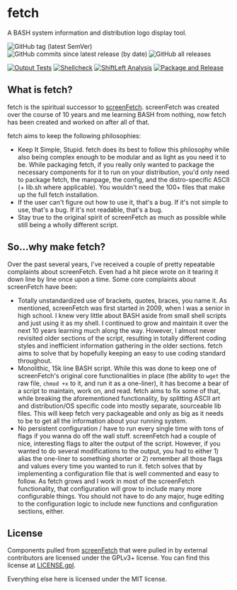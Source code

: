 # fetch
A BASH system information and distribution logo display tool.

![GitHub tag (latest SemVer)](https://img.shields.io/github/v/tag/KittyKatt/fetch?color=%23FF1476&label=release) ![GitHub commits since latest release (by date)](https://img.shields.io/github/commits-since/KittyKatt/fetch/latest?color=%23FF1476) ![GitHub all releases](https://img.shields.io/github/downloads/KittyKatt/fetch/total?color=%23FF1476)

[![Output Tests](https://github.com/KittyKatt/fetch/actions/workflows/tests.yaml/badge.svg)](https://github.com/KittyKatt/fetch/actions/workflows/tests.yaml) [![Shellcheck](https://github.com/KittyKatt/fetch/actions/workflows/shellcheck.yml/badge.svg)](https://github.com/KittyKatt/fetch/actions/workflows/shellcheck.yml) [![ShiftLeft Analysis](https://github.com/KittyKatt/fetch/actions/workflows/shiftleft-analysis.yml/badge.svg)](https://github.com/KittyKatt/fetch/actions/workflows/shiftleft-analysis.yml) [![Package and Release](https://github.com/KittyKatt/fetch/actions/workflows/release.yaml/badge.svg)](https://github.com/KittyKatt/fetch/actions/workflows/release.yaml)

## What is fetch?
fetch is the spiritual successor to [screenFetch](https://github.com/KittyKatt/screenFetch). screenFetch was created over the course of 10 years and me learning BASH from nothing, now fetch has been created and worked on after all of that.

fetch aims to keep the following philosophies:
  - Keep It Simple, Stupid. fetch does its best to follow this philosophy while also being complex enough to be modular and as light as you need it to be. While packaging fetch, if you really only wanted to package the necessary components for it to run on your distribution, you'd only need to package fetch, the manpage, the config, and the distro-specific ASCII (+ lib.sh where applicable). You wouldn't need the 100+ files that make up the full fetch installation.
  - If the user can't figure out how to use it, that's a bug. If it's not simple to use, that's a bug. If it's not readable, that's a bug.
  - Stay true to the original spirit of screenFetch as much as possible while still being a wholly different script.

## So...why make fetch?
Over the past several years, I've received a couple of pretty repeatable complaints about screenFetch. Even had a hit piece wrote on it tearing it down line by line once upon a time. Some core complaints about screenFetch have been:
  - Totally unstandardized use of brackets, quotes, braces, you name it. As mentioned, screenFetch was first started in 2009, when I was a senior in high school. I knew very little about BASH aside from small shell scripts and just using it as my shell. I continued to grow and maintain it over the next 10 years learning much along the way. However, I almost never revisited older sections of the script, resulting in totally different coding styles and inefficient information gathering in the older sections. fetch aims to solve that by hopefully keeping an easy to use coding standard throughout.
  - Monolithic, 15k line BASH script. While this was done to keep one of screenFetch's original core functionalities in place (the ability to `wget` the raw file, `chmod +x` to it, and run it as a one-liner), it has become a bear of a script to maintain, work on, and read. fetch aims to fix some of that, while breaking the aforementioned functionality, by splitting ASCII art and distribution/OS specific code into mostly separate, sourceable lib files. This will keep fetch very packageable and only as big as it needs to be to get all the information about your running system.
  - No persistent configuration / have to run every single time with tons of flags if you wanna do off the wall stuff. screenFetch had a couple of nice, interesting flags to alter the output of the script. However, if you wanted to do several modifications to the output, you had to either 1) alias the one-liner to something shorter or 2) remember all those flags and values every time you wanted to run it. fetch solves that by implementing a configuration file that is well commented and easy to follow. As fetch grows and I work in most of the screenFetch functionality, that configuration will grow to include many more configurable things. You should not have to do any major, huge editing to the configuration logic to include new functions and configuration sections, either.

## License
Components pulled from [screenFetch](https://github.com/KittyKatt/screenFetch) that were pulled in by external contributors are licensed under the GPLv3+ license. You can find this license at [LICENSE.gpl](LICENSE.gpl).

Everything else here is licensed under the MIT license.
